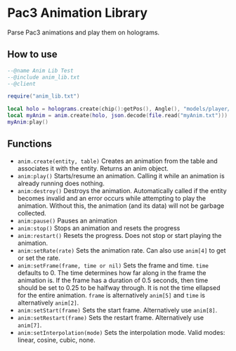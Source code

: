 # Pac3 Animation Library
Parse Pac3 animations and play them on holograms.
## How to use
```lua
--@name Anim Lib Test
--@include anim_lib.txt
--@client

require("anim_lib.txt")

local holo = holograms.create(chip():getPos(), Angle(), "models/player/barney.mdl")
local myAnim = anim.create(holo, json.decode(file.read("myAnim.txt")))
myAnim:play()
```
## Functions
* `anim.create(entity, table)` Creates an animation from the table and associates it with the entity. Returns an anim object.
* `anim:play()` Starts/resume an animation. Calling it while an animation is already running does nothing.
* `anim:destroy()` Destroys the animation. Automatically called if the entity becomes invalid and an error occurs while attempting to play the animation. Without this, the animation (and its data) will not be garbage collected.
* `anim:pause()` Pauses an animation
* `anim:stop()` Stops an animation and resets the progress
* `anim:restart()` Resets the progress. Does not stop or start playing the animation.
* `anim:setRate(rate)` Sets the animation rate. Can also use `anim[4]` to get or set the rate.
* `anim:setFrame(frame, time or nil)` Sets the frame and time. `time` defaults to 0. The time determines how far along in the frame the animation is. If the frame has a duration of 0.5 seconds, then time should be set to 0.25 to be halfway through. It is not the time ellapsed for the entire animation. `frame` is alternatively `anim[5]` and `time` is alternatively `anim[2]`.
* `anim:setStart(frame)` Sets the start frame. Alternatively use `anim[8]`.
* `anim:setRestart(frame)` Sets the restart frame. Alternatively use `anim[7]`.
* `anim:setInterpolation(mode)` Sets the interpolation mode. Valid modes: linear, cosine, cubic, none.
